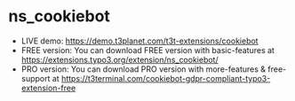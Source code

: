 # ns_cookiebot

- LIVE demo: https://demo.t3planet.com/t3t-extensions/cookiebot
- FREE version: You can download FREE version with basic-features at https://extensions.typo3.org/extension/ns_cookiebot/
- PRO version: You can download PRO version with more-features & free-support at https://t3terminal.com/cookiebot-gdpr-compliant-typo3-extension-free
